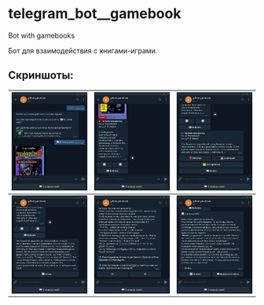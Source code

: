 # telegram_bot__gamebook
Bot with gamebooks

Бот для взаимодействия с книгами-играми.

## Скриншоты:


| ![screenshots/1.jpg](screenshots/1.jpg) | ![screenshots/2.jpg](screenshots/2.jpg) | ![screenshots/3.jpg](screenshots/3.jpg) | 
| --- | ---  | ---  |
| ![screenshots/4.jpg](screenshots/4.jpg) | ![screenshots/5.jpg](screenshots/5.jpg) | ![screenshots/6.jpg](screenshots/6.jpg) |
